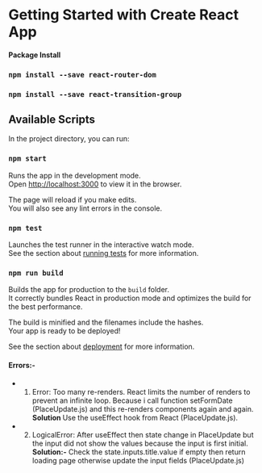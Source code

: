 # Getting Started with Create React App

#### Package Install

### `npm install --save react-router-dom`

### `npm install --save react-transition-group`

## Available Scripts

In the project directory, you can run:

### `npm start`

Runs the app in the development mode.\
Open [http://localhost:3000](http://localhost:3000) to view it in the browser.

The page will reload if you make edits.\
You will also see any lint errors in the console.

### `npm test`

Launches the test runner in the interactive watch mode.\
See the section about [running tests](https://facebook.github.io/create-react-app/docs/running-tests) for more information.

### `npm run build`

Builds the app for production to the `build` folder.\
It correctly bundles React in production mode and optimizes the build for the best performance.

The build is minified and the filenames include the hashes.\
Your app is ready to be deployed!

See the section about [deployment](https://facebook.github.io/create-react-app/docs/deployment) for more information.

#### Errors:-

- 1. Error: Too many re-renders. React limits the number of renders to prevent an infinite loop. Because i call function setFormDate (PlaceUpdate.js) and this re-renders components again and again.</br>
     <strong> Solution </strong> Use the useEffect hook from React (PlaceUpdate.js).
- 2. LogicalError: After useEffect then state change in PlaceUpdate but the input did not show the values because the input
     is first initial. </br>
     <strong> Solution:-</strong> Check the state.inputs.title.value if empty then return loading page otherwise update the input fields (PlaceUpdate.js)
